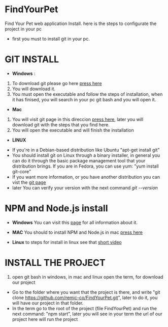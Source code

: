 # FindYourPet
Find Your Pet web application Install.
here is the steps to configurate the project in your pc
- first you must to install git in your pc.
# GIT INSTALL 
* **Windows** :
1. To download git please go here [press here](https://git-scm.com/download/win") 
2. You will download it.
3. You must open the executable and follow the steps of installation, when it has finised, you will search in your pc git bash and you will open it.

* **Mac**
1. You will visit git page in this direccion [press here](https://git-scm.com/download/mac), later you will download git with the steps that you find here.
2. You will open the executable and will finish the installation

* **LINUX**
- If you're in a Debian-based distribution like Ubuntu
"apt-get install git"
- You should install git on Linux through a binary installer, in general you can do it through the basic package management tool that your distribution brings. If you are in Fedora, you can use yum:
"yum install git-core"
- If you want more information, or you have another distribution you can vist the [git page](https://git-scm.com/download/linux)
- later You can verify your version with the next command *git --version*
# NPM and Node.js install

* **Windows**
You can visit this [page](https://blog.teamtreehouse.com/install-node-js-npm-windows) for all information about it.

* **MAC** 
You should to install NPM and Node.js in mac [press here](https://nodesource.com/blog/installing-nodejs-tutorial-mac-os-x/)

* **Linux**
to steps for install in linux see that [short video](https://www.youtube.com/watch?v=esNlno79dBw)

# INSTALL THE PROJECT

1. open git bash in windows, in mac and linux open the term, for download our project
* Go to the folder where you want that the project is there, and write 
"git clone https://github.com/remic-co/FindYourPet.git", later to do it, you will have our project in that folder.
* In the term go to the root of the project (file FindYourPet) and run the next command:
"npm start", later you will see in your term the url of our project here will run the project



 
